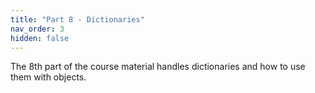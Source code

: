 ```yaml
---
title: "Part 8 - Dictionaries"
nav_order: 3
hidden: false
---
```


The 8th part of the course material handles dictionaries and how to use them with objects.